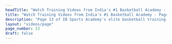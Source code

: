 ```yaml
---
headTitle: "Watch Training Videos from India's #1 Basketball Academy - Page 13 | IB Sports Academy"
title: "Watch Training Videos from India's #1 Basketball Academy - Page 13 | IB Sports Academy"
description: "Page 13 of IB Sports Academy's elite basketball training videos. Learn NBA-level drills, youth coaching tips, and real game action from India's top basketball academy | Delhi's best basketball academy."
layout: "videos/page"
page_number: 13
draft: false
---
```

